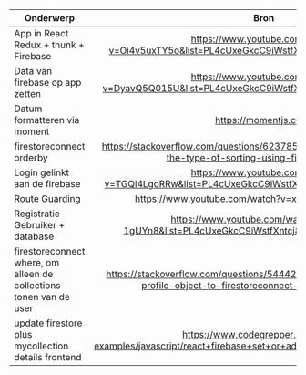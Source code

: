 |Onderwerp|Bron|
|--------|:----:|
|App in React Redux + thunk + Firebase|https://www.youtube.com/watch?v=Oi4v5uxTY5o&list=PL4cUxeGkcC9iWstfXntcj8f-dFZ4UtlN3&index=1
|Data van firebase op app zetten|https://www.youtube.com/watch?v=DyavQ5Q015U&list=PL4cUxeGkcC9iWstfXntcj8f-dFZ4UtlN3&index=19|
|Datum formatteren via moment|https://momentjs.com/|
|firestoreconnect orderby|https://stackoverflow.com/questions/62378557/let-the-user-to-choose-the-type-of-sorting-using-firebase-reactjs|
|Login gelinkt aan de firebase|https://www.youtube.com/watch?v=TGQi4LgoRRw&list=PL4cUxeGkcC9iWstfXntcj8f-dFZ4UtlN3&index=21|
|Route Guarding|https://www.youtube.com/watch?v=xY_27UI2W5U&t=127s|
|Registratie Gebruiker + database|https://www.youtube.com/watch?v=4s1Q-1gUYn8&list=PL4cUxeGkcC9iWstfXntcj8f-dFZ4UtlN3&index=28|
|firestoreconnect where, om alleen de collections tonen van de user|https://stackoverflow.com/questions/54442404/how-to-pass-auth-or-profile-object-to-firestoreconnect-with-react-redux-fi|
|update firestore plus mycollection details frontend|https://www.codegrepper.com/code-examples/javascript/react+firebase+set+or+add+or+update+data+to+firestore|
